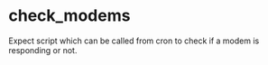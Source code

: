 check_modems
============

Expect script which can be called from cron to check if a modem is responding or not.

